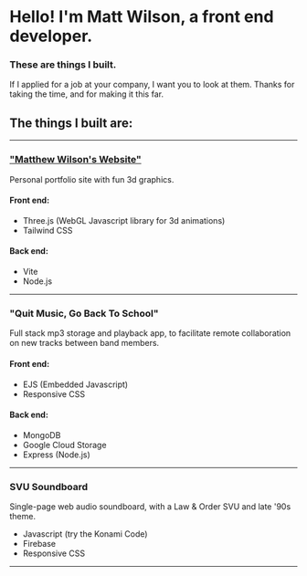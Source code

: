 # Hello! I'm Matt Wilson, a front end developer.
### These are things I built.
If I applied for a job at your company,  I want you to look at them.
Thanks for taking the time, and for making it this far.

## The things I built are:
---

### ["Matthew Wilson's Website"](https://github.com/slaterduskinwilson)
Personal portfolio site with fun 3d graphics.
#### Front end:
- Three.js (WebGL Javascript library for 3d animations)
- Tailwind CSS
#### Back end:
- Vite
- Node.js

---
### "Quit Music, Go Back To School"
Full stack mp3 storage and playback app, to facilitate remote collaboration on new tracks between band members.
#### Front end:
- EJS (Embedded Javascript)
- Responsive CSS

#### Back end:
- MongoDB
- Google Cloud Storage
- Express (Node.js)
---
### SVU Soundboard
Single-page web audio soundboard, with a Law & Order SVU and late '90s theme.
- Javascript (try the Konami Code)
- Firebase
- Responsive CSS
---

